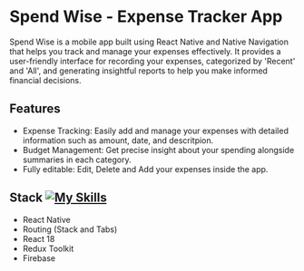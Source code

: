 # Spend Wise - Expense Tracker App

Spend Wise is a mobile app built using React Native and Native Navigation that helps you track and manage your expenses effectively. It provides a user-friendly interface for recording your expenses, categorized by 'Recent' and 'All', and generating insightful reports to help you make informed financial decisions.

## Features
- Expense Tracking: Easily add and manage your expenses with detailed information such as amount, date, and descritpion.
- Budget Management: Get precise insight about your spending alongside summaries in each category.
- Fully editable: Edit, Delete and Add your expenses inside the app.

## Stack [![My Skills](https://skills.thijs.gg/icons?i=react,js,&theme=light)](https://skills.thijs.gg)
- React Native 
- Routing (Stack and Tabs)
- React 18 
- Redux Toolkit
- Firebase
